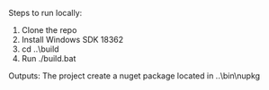 Steps to run locally:

1. Clone the repo
2. Install Windows SDK 18362
3. cd ..\build
4. Run ./build.bat

Outputs:
The project create a nuget package located in ..\bin\nupkg